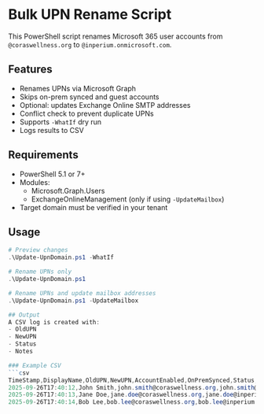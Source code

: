 # Bulk UPN Rename Script

This PowerShell script renames Microsoft 365 user accounts from  
`@coraswellness.org` to `@inperium.onmicrosoft.com`.

## Features
- Renames UPNs via Microsoft Graph
- Skips on-prem synced and guest accounts
- Optional: updates Exchange Online SMTP addresses
- Conflict check to prevent duplicate UPNs
- Supports `-WhatIf` dry run
- Logs results to CSV

## Requirements
- PowerShell 5.1 or 7+
- Modules:
  - Microsoft.Graph.Users
  - ExchangeOnlineManagement (only if using `-UpdateMailbox`)
- Target domain must be verified in your tenant

## Usage
```powershell
# Preview changes
.\Update-UpnDomain.ps1 -WhatIf

# Rename UPNs only
.\Update-UpnDomain.ps1

# Rename UPNs and update mailbox addresses
.\Update-UpnDomain.ps1 -UpdateMailbox

## Output
A CSV log is created with:
- OldUPN
- NewUPN
- Status
- Notes

### Example CSV
```csv
TimeStamp,DisplayName,OldUPN,NewUPN,AccountEnabled,OnPremSynced,Status,Notes
2025-09-26T17:40:12,John Smith,john.smith@coraswellness.org,john.smith@inperium.onmicrosoft.com,True,False,UPNUpdated,UPN changed via Graph.
2025-09-26T17:40:13,Jane Doe,jane.doe@coraswellness.org,jane.doe@inperium.onmicrosoft.com,True,True,Skipped,On-prem synced; change in AD.
2025-09-26T17:40:14,Bob Lee,bob.lee@coraswellness.org,bob.lee@inperium.onmicrosoft.com,False,False,Failed,Target UPN already exists: bob.lee@inperium.onmicrosoft.com
